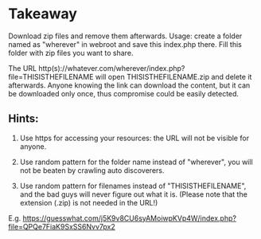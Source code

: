 # Takeaway
Download zip files and remove them afterwards.
Usage: create a folder named as "wherever" in webroot and save this index.php there.
Fill this folder with zip files you want to share.

The URL http(s)://whatever.com/wherever/index.php?file=THISISTHEFILENAME will open THISISTHEFILENAME.zip and delete it afterwards.
Anyone knowing the link can download the content, but it can be downloaded only once, thus compromise could be easily detected.

## Hints:

1. Use https for accessing your resources: the URL will not be visible for anyone.

2. Use random pattern for the folder name instead of "wherever", you will not be beaten by crawling auto discoverers.

3. Use random pattern for filenames instead of "THISISTHEFILENAME", and the bad guys will never figure out what it is.
   (Please note that the extension (.zip) is not needed in the URL!)

E.g. https://guesswhat.com/j5K9v8CU6syAMoiwpKVp4W/index.php?file=QPQe7FiaK9SxSS6Nvv7px2
